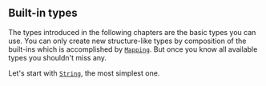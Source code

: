 ## Built-in types

The types introduced in the following chapters are the basic types you can use. You can only create new structure-like types by composition of the built-ins which is accomplished by [`Mapping`](/mapping.md). But once you know all available types you shouldn't miss any.

Let's start with [`String`](/mapping/available-types.md), the most simplest one.



